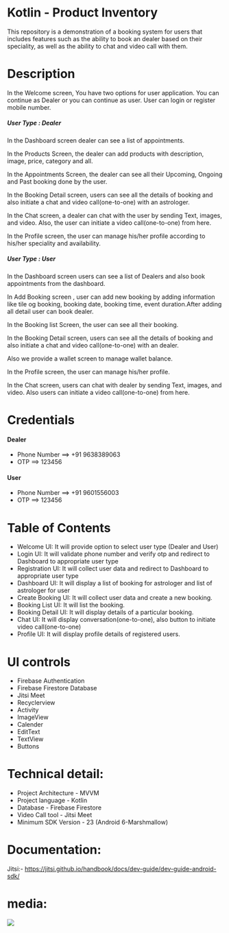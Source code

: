 # Kotlin - Product Inventory
This repository is a demonstration of a booking system for users that includes features such as the ability to book an dealer based on their speciality, as well as the ability to chat and video call with them.

# Description

In the Welcome screen, You have two options for user application. You can continue as Dealer or you can continue as user. User can login or register mobile number.

##### User Type : Dealer

In the Dashboard screen dealer can see a list of appointments.

In the Products Screen, the dealer can add products with description, image, price, category and all.

In the Appointments Screen, the dealer can see all their Upcoming, Ongoing and Past booking done by the user.

In the Booking Detail screen, users can see all the details of booking and also initiate a chat and video call(one-to-one) with an astrologer.

In the Chat screen, a dealer can chat with the user by sending Text, images, and video. Also, the user can initiate a video call(one-to-one) from here.

In the Profile screen, the user can manage his/her profile according to his/her speciality and availability.

##### User Type : User

In the Dashboard screen users can see a list of Dealers and also book appointments from the dashboard.

In Add Booking screen , user can add new booking by adding information like tile og booking, booking date, booking time, event duration.After adding all detail user can book dealer.

In the Booking list Screen, the user can see all their booking.

In the Booking Detail screen, users can see all the details of booking and also initiate a chat and video call(one-to-one) with an dealer.

Also we provide a wallet screen to manage wallet balance.

In the Profile screen, the user can manage his/her profile.

In the Chat screen, users can chat with dealer by sending Text, images, and video. Also users can initiate a video call(one-to-one) from here.

# Credentials

#### Dealer

- Phone Number ==> +91 9638389063
- OTP ==> 123456

#### User

- Phone Number ==> +91 9601556003
- OTP ==> 123456

# Table of Contents

- Welcome UI: It will provide option to select user type (Dealer and User)
- Login UI: It will validate phone number and verify otp and redirect to Dashboard to appropriate user type
- Registration UI: It will collect user data and redirect to Dashboard to appropriate user type
- Dashboard UI: It will display a list of booking for astrologer and list of astrologer for user
- Create Booking UI: It will collect user data and create a new booking.
- Booking List UI: It will list the booking.
- Booking Detail UI: It will display details of a particular booking.
- Chat UI: It will display conversation(one-to-one), also button to initiate video call(one-to-one)
- Profile UI: It will display profile details of registered users.

# UI controls

- Firebase Authentication
- Firebase Firestore Database
- Jitsi Meet
- Recyclerview
- Activity
- ImageView
- Calender
- EditText
- TextView
- Buttons

# Technical detail:

- Project Architecture - MVVM
- Project language - Kotlin
- Database - Firebase Firestore
- Video Call tool - Jitsi Meet
- Minimum SDK Version - 23 (Android 6-Marshmallow)


# Documentation:

Jitsi:- https://jitsi.github.io/handbook/docs/dev-guide/dev-guide-android-sdk/

# media:

![](https://github.com/TOPSinfo/android_product_inventory/blob/main/media/product_inventory.gif)
